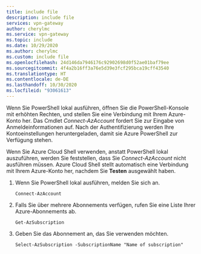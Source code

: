 ```yaml
---
title: include file
description: include file
services: vpn-gateway
author: cherylmc
ms.service: vpn-gateway
ms.topic: include
ms.date: 10/29/2020
ms.author: cherylmc
ms.custom: include file
ms.openlocfilehash: 24d146da7946176c92902698d0f52ae01baf79ee
ms.sourcegitcommit: 4f4a2b16ff3a76e5d39e3fcf295bca19cff43540
ms.translationtype: HT
ms.contentlocale: de-DE
ms.lasthandoff: 10/30/2020
ms.locfileid: "93061613"
---
```

Wenn Sie PowerShell lokal ausführen, öffnen Sie die PowerShell-Konsole mit erhöhten Rechten, und stellen Sie eine Verbindung mit Ihrem Azure-Konto her. Das Cmdlet *Connect-AzAccount* fordert Sie zur Eingabe von Anmeldeinformationen auf. Nach der Authentifizierung werden Ihre Kontoeinstellungen heruntergeladen, damit sie Azure PowerShell zur Verfügung stehen.

Wenn Sie Azure Cloud Shell verwenden, anstatt PowerShell lokal auszuführen, werden Sie feststellen, dass Sie *Connect-AzAccount* nicht ausführen müssen. Azure Cloud Shell stellt automatisch eine Verbindung mit Ihrem Azure-Konto her, nachdem Sie **Testen** ausgewählt haben.

1. Wenn Sie PowerShell lokal ausführen, melden Sie sich an.

   ```azurepowershell
   Connect-AzAccount
   ```

1. Falls Sie über mehrere Abonnements verfügen, rufen Sie eine Liste Ihrer Azure-Abonnements ab.

   ```azurepowershell-interactive
   Get-AzSubscription
   ```

1. Geben Sie das Abonnement an, das Sie verwenden möchten.

   ```azurepowershell-interactive
   Select-AzSubscription -SubscriptionName "Name of subscription"
   ```
